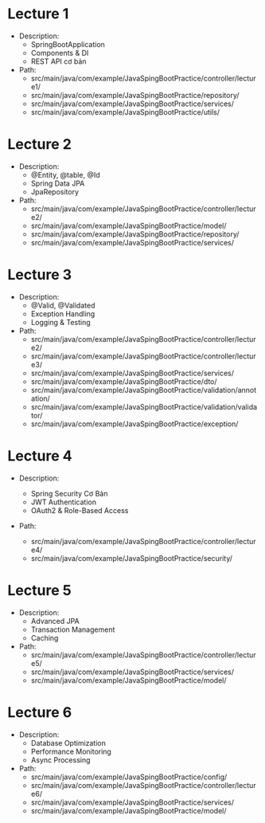 # Lecture 1
- Description: 
    - SpringBootApplication
    - Components & DI
    - REST API cơ bản
- Path: 
    - src/main/java/com/example/JavaSpingBootPractice/controller/lecture1/
    - src/main/java/com/example/JavaSpingBootPractice/repository/
    - src/main/java/com/example/JavaSpingBootPractice/services/
    - src/main/java/com/example/JavaSpingBootPractice/utils/

# Lecture 2
- Description: 
    - @Entity, @table, @Id
    - Spring Data JPA
    - JpaRepository
- Path: 
    - src/main/java/com/example/JavaSpingBootPractice/controller/lecture2/
    - src/main/java/com/example/JavaSpingBootPractice/model/
    - src/main/java/com/example/JavaSpingBootPractice/repository/
    - src/main/java/com/example/JavaSpingBootPractice/services/

# Lecture 3
- Description: 
    - @Valid, @Validated
    - Exception Handling
    - Logging & Testing
- Path: 
    - src/main/java/com/example/JavaSpingBootPractice/controller/lecture2/
    - src/main/java/com/example/JavaSpingBootPractice/controller/lecture3/
    - src/main/java/com/example/JavaSpingBootPractice/services/
    - src/main/java/com/example/JavaSpingBootPractice/dto/
    - src/main/java/com/example/JavaSpingBootPractice/validation/annotation/
    - src/main/java/com/example/JavaSpingBootPractice/validation/validator/
    - src/main/java/com/example/JavaSpingBootPractice/exception/

# Lecture 4
- Description: 
    - Spring Security Cơ Bản
    - JWT Authentication
    - OAuth2 & Role-Based Access

- Path: 
    - src/main/java/com/example/JavaSpingBootPractice/controller/lecture4/
    - src/main/java/com/example/JavaSpingBootPractice/security/

# Lecture 5
- Description: 
    - Advanced JPA
    - Transaction Management
    - Caching
- Path: 
    - src/main/java/com/example/JavaSpingBootPractice/controller/lecture5/
    - src/main/java/com/example/JavaSpingBootPractice/services/
    - src/main/java/com/example/JavaSpingBootPractice/model/

# Lecture 6
- Description: 
    - Database Optimization
    - Performance Monitoring
    - Async Processing
- Path:
    - src/main/java/com/example/JavaSpingBootPractice/config/
    - src/main/java/com/example/JavaSpingBootPractice/controller/lecture6/
    - src/main/java/com/example/JavaSpingBootPractice/services/
    - src/main/java/com/example/JavaSpingBootPractice/model/
